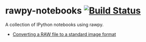 # rawpy-notebooks [![Build Status](https://travis-ci.org/neothemachine/rawpy-notebooks.svg?branch=master)](https://travis-ci.org/neothemachine/rawpy-notebooks)

A collection of IPython notebooks using rawpy.

- [Converting a RAW file to a standard image format](simple-convert/simple-convert.ipynb)
